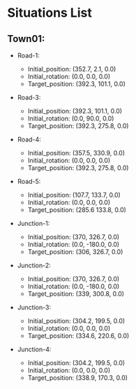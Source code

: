 # Situations List

## Town01:
- Road-1:
	- Initial_position: (352.7, 2.1, 0.0)
	- Initial_rotation: (0.0, 0.0, 0.0)
	- Target_position:  (392.3, 101.1, 0.0)

- Road-3:
	- Initial_position: (392.3, 101.1, 0.0)
	- Initial_rotation: (0.0, 90.0, 0.0)
	- Target_position:  (392.3, 275.8, 0.0)
- Road-4:
	- Initial_position: (357.5, 330.9, 0.0)
	- Initial_rotation: (0.0, 0.0, 0.0)
	- Target_position:  (392.3, 275.8, 0.0)
- Road-5:
	- Initial_position: (107.7, 133.7, 0.0)
	- Initial_rotation: (0.0, 0.0, 0.0)
	- Target_position:  (285.6 133.8, 0.0)

- Junction-1:
	- Initial_position: (370, 326.7, 0.0)
	- Initial_rotation: (0.0, -180.0, 0.0)
	- Target_position:  (306, 326.7, 0.0)
- Junction-2:
	- Initial_position: (370, 326.7, 0.0)
	- Initial_rotation: (0.0, -180.0, 0.0)
	- Target_position:  (339, 300.8, 0.0)
- Junction-3:
	- Initial_position: (304.2, 199.5, 0.0)
	- Initial_rotation: (0.0, 0.0, 0.0)
	- Target_position:  (334.6, 220.6, 0.0)
- Junction-4:
	- Initial_position: (304.2, 199.5, 0.0)
	- Initial_rotation: (0.0, 0.0, 0.0)
	- Target_position:  (338.9, 170.3, 0.0)
